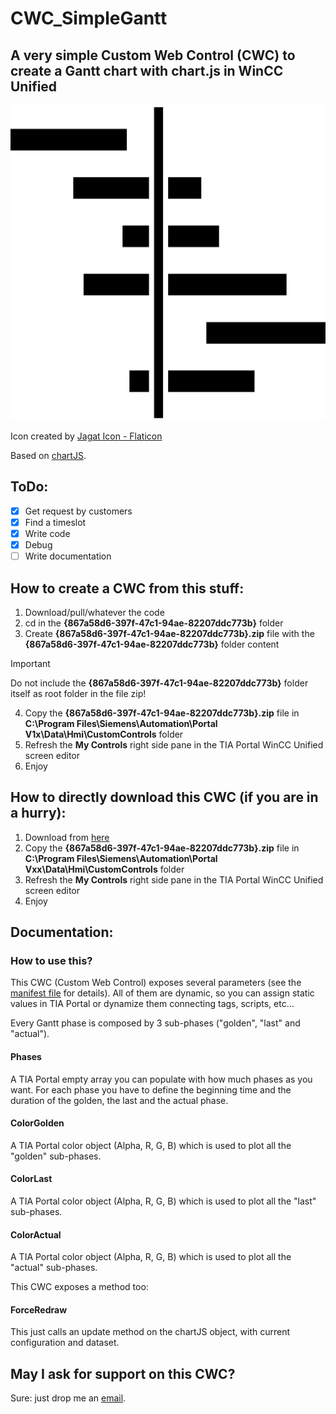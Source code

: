 # CWC_SimpleGantt

## A very simple Custom Web Control (CWC) to create a Gantt chart with chart.js in WinCC Unified

![Gantt Chart]({867a58d6-397f-47c1-94ae-82207ddc773b}/assets/gantt.png)

Icon created by [Jagat Icon - Flaticon](https://www.flaticon.com/free-icons/gantt")

Based on [chartJS](https://chartjs.org).

## ToDo:

- [x] Get request by customers
- [x] Find a timeslot
- [x] Write code
- [x] Debug
- [ ] Write documentation

## How to create a CWC from this stuff:

1. Download/pull/whatever the code
2. cd in the **{867a58d6-397f-47c1-94ae-82207ddc773b}** folder
3. Create **{867a58d6-397f-47c1-94ae-82207ddc773b}.zip** file with the **{867a58d6-397f-47c1-94ae-82207ddc773b}** folder content
> [!IMPORTANT]
> Do not include the **{867a58d6-397f-47c1-94ae-82207ddc773b}** folder itself as root folder in the file zip!
4. Copy the **{867a58d6-397f-47c1-94ae-82207ddc773b}.zip** file in **C:\Program Files\Siemens\Automation\Portal V1x\Data\Hmi\CustomControls** folder
5. Refresh the **My Controls** right side pane in the TIA Portal WinCC Unified screen editor
6. Enjoy

## How to directly download this CWC (if you are in a hurry):
1. Download from [here](build/{867a58d6-397f-47c1-94ae-82207ddc773b}.zip)
2. Copy the **{867a58d6-397f-47c1-94ae-82207ddc773b}.zip** file in **C:\Program Files\Siemens\Automation\Portal Vxx\Data\Hmi\CustomControls** folder
3. Refresh the **My Controls** right side pane in the TIA Portal WinCC Unified screen editor
4. Enjoy


## Documentation:

### How to use this?
This CWC (Custom Web Control) exposes several parameters (see the [manifest file]({867a58d6-397f-47c1-94ae-82207ddc773b}/manifest.json) for details). All of them are dynamic, so you can assign static values in TIA Portal or dynamize them connecting tags, scripts, etc...

Every Gantt phase is composed by 3 sub-phases ("golden", "last" and "actual"). 

#### Phases
A TIA Portal empty array you can populate with how much phases as you want. For each phase you have to define the beginning time and the duration of the golden, the last and the actual phase.

#### ColorGolden
A TIA Portal color object (Alpha, R, G, B) which is used to plot all the "golden" sub-phases.

#### ColorLast
A TIA Portal color object (Alpha, R, G, B) which is used to plot all the "last" sub-phases.

#### ColorActual
A TIA Portal color object (Alpha, R, G, B) which is used to plot all the "actual" sub-phases.

This CWC exposes a method too:

#### ForceRedraw
This just calls an update method on the chartJS object, with current configuration and dataset.

## May I ask for support on this CWC?
Sure: just drop me an [email](mailto:marco.buffa@siemens.com).
